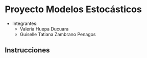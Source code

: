 # Proyecto Modelos Estocásticos

- Integrantes:
  - Valeria Huepa Ducuara
  - Guiselle Tatiana Zambrano Penagos

## Instrucciones